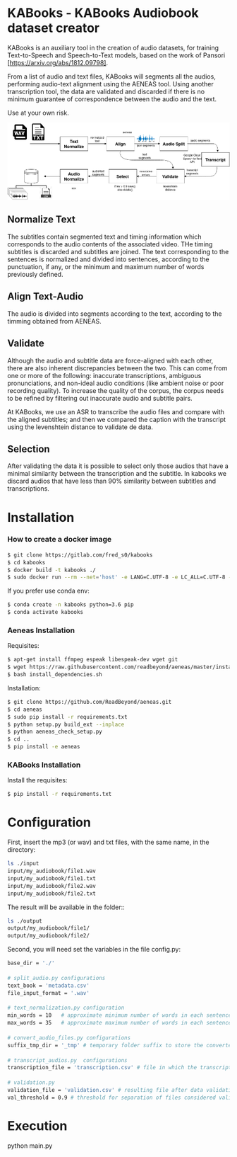 # KABooks - KABooks Audiobook dataset creator
KABooks is an auxiliary tool in the creation of audio datasets, for training Text-to-Speech and Speech-to-Text models, based on the work of Pansori [https://arxiv.org/abs/1812.09798]. 

From a list of audio and text files, KABooks will segments all the audios, performing audio-text alignment using the AENEAS tool. Using another transcription tool, the data are validated and discarded if there is no minimum guarantee of correspondence between the audio and the text.

Use at your own risk.

![kabooks-process](imgs/kabooks-process.png)

## Normalize Text

The subtitles contain segmented text and timing information which corresponds to the audio contents of the associated video. THe timing subtitles is discarded and subtitles are joined. The text corresponding to the sentences is normalized and divided into sentences, according to the punctuation, if any, or the minimum and maximum number of words previously defined.

## Align Text-Audio

The audio is divided into segments according to the text, according to the timming obtained from AENEAS.

## Validate

Although the audio and subtitle data are force-aligned with each other, there are also inherent discrepancies between the two. This can come from one or more of the following: inaccurate transcriptions, ambiguous pronunciations, and non-ideal audio conditions (like ambient noise or poor recording quality). To increase the quality of the corpus, the corpus needs to be refined by filtering out inaccurate audio and subtitle pairs.

At KABooks, we use an ASR to transcribe the audio files and compare with the aligned subtitles; and then we compared the caption with the transcript using the levenshtein distance to validate de data. 

## Selection

After validating the data it is possible to select only those audios that have a minimal similarity between the transcription and the subtitle. In kabooks we discard audios that have less than 90% similarity between subtitles and transcriptions.

# Installation

### How to create a docker image
```sh
$ git clone https://gitlab.com/fred_s0/kabooks
$ cd kabooks
$ docker build -t kabooks ./
$ sudo docker run --rm --net='host' -e LANG=C.UTF-8 -e LC_ALL=C.UTF-8 -v ~/:/root/ -w /root -it  kabooks
```

If you prefer use conda env:
```sh
$ conda create -n kabooks python=3.6 pip
$ conda activate kabooks
```

### Aeneas Installation
Requisites:
```sh
$ apt-get install ffmpeg espeak libespeak-dev wget git
$ wget https://raw.githubusercontent.com/readbeyond/aeneas/master/install_dependencies.sh
$ bash install_dependencies.sh
```
Installation:
```sh
$ git clone https://github.com/ReadBeyond/aeneas.git
$ cd aeneas
$ sudo pip install -r requirements.txt
$ python setup.py build_ext --inplace
$ python aeneas_check_setup.py
$ cd ..
$ pip install -e aeneas
```
### KABooks Installation

Install the requisites:

```sh
$ pip install -r requirements.txt
```
# Configuration

First, insert the mp3 (or wav) and txt files, with the same name, in the directory:

```sh
ls ./input
input/my_audiobook/file1.wav
input/my_audiobook/file1.txt
input/my_audiobook/file2.wav
input/my_audiobook/file2.txt
```

The result will be available in the folder::

```sh
ls ./output
output/my_audiobook/file1/
output/my_audiobook/file2/
```

Second, you will need set the variables in the file config.py:

```sh
base_dir = './'

# split_audio.py configurations
text_book = 'metadata.csv'
file_input_format = '.wav'

# text_normalization.py configuration
min_words = 10   # approximate minimum number of words in each sentence
max_words = 35   # approximate maximum number of words in each sentence

# convert_audio_files.py configurations
suffix_tmp_dir = '_tmp' # temporary folder suffix to store the converted audio files. This folder will be removed after completing the process.

# transcript_audios.py  configurations
transcription_file = 'transcription.csv' # file in which the transcripts of the audio files will be stored.

# validation.py
validation_file = 'validation.csv' # resulting file after data validation. The levenshtein distance between the transcript and the text is used to validate the data.
val_threshold = 0.9 # threshold for separation of files considered validated and with error.
```

# Execution

python main.py
